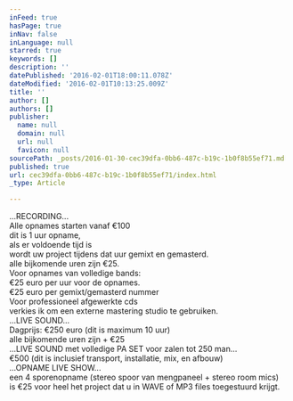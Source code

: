 ```yaml
---
inFeed: true
hasPage: true
inNav: false
inLanguage: null
starred: true
keywords: []
description: ''
datePublished: '2016-02-01T18:00:11.078Z'
dateModified: '2016-02-01T10:13:25.009Z'
title: ''
author: []
authors: []
publisher:
  name: null
  domain: null
  url: null
  favicon: null
sourcePath: _posts/2016-01-30-cec39dfa-0bb6-487c-b19c-1b0f8b55ef71.md
published: true
url: cec39dfa-0bb6-487c-b19c-1b0f8b55ef71/index.html
_type: Article

---
```

...RECORDING...  
Alle opnames starten vanaf €100  
dit is 1 uur opname,   
als er voldoende tijd is   
wordt uw project tijdens dat uur gemixt en gemasterd.  
alle bijkomende uren zijn €25\.  
Voor opnames van volledige bands:  
€25 euro per uur voor de opnames.  
€25 euro per gemixt/gemasterd nummer  
Voor professioneel afgewerkte cds  
verkies ik om een externe mastering studio te gebruiken.  
...LIVE SOUND...  
Dagprijs: €250 euro (dit is maximum 10 uur)  
alle bijkomende uren zijn + €25  
...LIVE SOUND met volledige PA SET voor zalen tot 250 man...  
€500 (dit is inclusief transport, installatie, mix, en afbouw)  
...OPNAME LIVE SHOW...  
een 4 sporenopname (stereo spoor van mengpaneel + stereo room mics)  
is €25 voor heel het project dat u in WAVE of MP3 files toegestuurd krijgt.